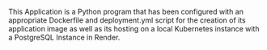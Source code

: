 This Application is a Python program that has been configured with an appropriate Dockerfile and deployment.yml script for the creation of its application image as well as its hosting on a local Kubernetes instance with a PostgreSQL Instance in Render.
